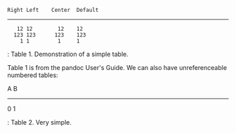     Right Left    Center  Default
  ------- ------ -------- ---------
       12 12        12    12
      123 123      123    123
        1 1         1     1

  : Table 1. Demonstration of a simple table.

Table 1 is from the pandoc User's Guide. We can also have
unreferenceable numbered tables:

  A   B
  --- ---
  0   1

  : Table 2. Very simple.


